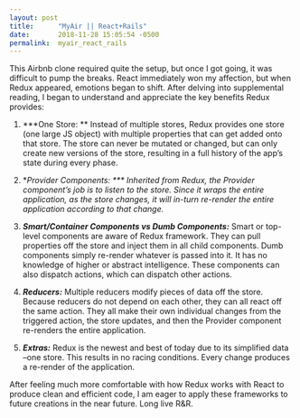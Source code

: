 ```yaml
---
layout: post
title:      "MyAir || React+Rails"
date:       2018-11-28 15:05:54 -0500
permalink:  myair_react_rails
---
```



This Airbnb clone required quite the setup, but once I got going, it was difficult to pump the breaks. React immediately won my affection, but when Redux appeared, emotions began to shift. After delving into supplemental reading, I began to understand and appreciate the key benefits Redux provides:

1.	***One Store: **
Instead of multiple stores, Redux provides one store (one large JS object) with multiple properties that can get added onto that store. The store can never be mutated or changed, but can only create new versions of the store, resulting in a full history of the app’s state during every phase. 

2.	***Provider Components: ***
Inherited from Redux, the Provider component’s job is to listen to the store. Since it wraps the entire application, as the store changes, it will in-turn re-render the entire application according to that chang*e.*

3.	***Smart/Container Components vs Dumb Components:***
Smart or top-level components are aware of Redux framework. They can pull properties off the store and inject them in all child components. Dumb components simply re-render whatever is passed into it. It has no knowledge of higher or abstract intelligence. These components can also dispatch actions, which can dispatch other actions.

4.	***Reducers:***
Multiple reducers modify pieces of data off the store. Because reducers do not depend on each other, they can all react off the same action. They all make their own individual changes from the triggered action, the store updates, and then the Provider component re-renders the entire application.

5.	***Extras:***
Redux is the newest and best of today due to its simplified data –one store. This results in no racing conditions. Every change produces a re-render of the application. 

After feeling much more comfortable with how Redux works with React to produce clean and efficient code, I am eager to apply these frameworks to future creations in the near future. Long live R&R.

